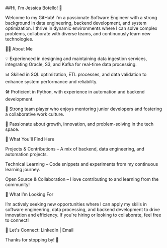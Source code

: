 ##Hi, I'm Jessica Botello! 👋

Welcome to my GitHub! I'm a passionate Software Engineer with a strong background in data engineering, backend development, and system optimization. I thrive in dynamic environments where I can solve complex problems, collaborate with diverse teams, and continuously learn new technologies.

👩‍💻 About Me

💡 Experienced in designing and maintaining data ingestion services, integrating Oracle, S3, and Kafka for real-time data processing.

📊 Skilled in SQL optimization, ETL processes, and data validation to enhance system performance and reliability.

🛠️ Proficient in Python, with experience in automation and backend development.

🤝 Strong team player who enjoys mentoring junior developers and fostering a collaborative work culture.

🚀 Passionate about growth, innovation, and problem-solving in the tech space.

📂 What You'll Find Here

Projects & Contributions – A mix of backend, data engineering, and automation projects.

Technical Learning – Code snippets and experiments from my continuous learning journey.

Open Source & Collaboration – I love contributing to and learning from the community!

🎯 What I’m Looking For

I’m actively seeking new opportunities where I can apply my skills in software engineering, data processing, and backend development to drive innovation and efficiency. If you're hiring or looking to collaborate, feel free to connect!

📩 Let's Connect: LinkedIn | Email

Thanks for stopping by! 🚀
